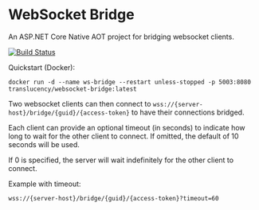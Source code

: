 # WebSocket Bridge

An ASP.NET Core Native AOT project for bridging websocket clients.

[![Build Status](https://dev.azure.com/translucency/ControlR/_apis/build/status%2FWebSocketBridge?branchName=main)](https://dev.azure.com/translucency/ControlR/_build/latest?definitionId=37&branchName=main)

Quickstart (Docker):

```
docker run -d --name ws-bridge --restart unless-stopped -p 5003:8080  translucency/websocket-bridge:latest
```

Two websocket clients can then connect to `wss://{server-host}/bridge/{guid}/{access-token}` to have their connections bridged.

Each client can provide an optional timeout (in seconds) to indicate how long to wait for the other client to connect.  If omitted, the default of 10 seconds will be used.

If 0 is specified, the server will wait indefinitely for the other client to connect.

Example with timeout:

```
wss://{server-host}/bridge/{guid}/{access-token}?timeout=60
```

